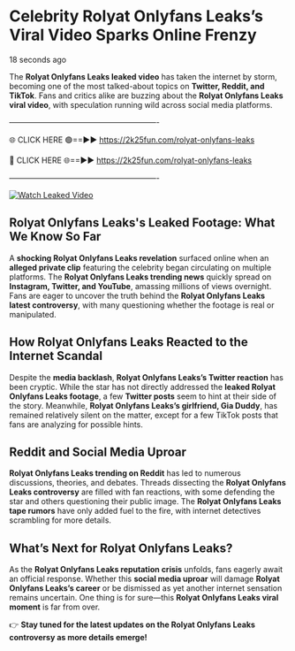 # Celebrity Rolyat Onlyfans Leaks’s Viral Video Sparks Online Frenzy

18 seconds ago

The **Rolyat Onlyfans Leaks leaked video** has taken the internet by storm, becoming one of the most talked-about topics on **Twitter, Reddit, and TikTok**. Fans and critics alike are buzzing about the **Rolyat Onlyfans Leaks viral video**, with speculation running wild across social media platforms.

———————————————————-

🌐 CLICK HERE 🟢==►► https://2k25fun.com/rolyat-onlyfans-leaks

🔴 CLICK HERE 🌐==►► https://2k25fun.com/rolyat-onlyfans-leaks

———————————————————-

[![Watch Leaked Video](https://miro.medium.com/v2/resize:fit:828/format:webp/1*cilzJN44JGOrTw9NJCrNHA.gif "Watch Leaked Video")](https://2k25fun.com/rolyat-onlyfans-leaks)

## **Rolyat Onlyfans Leaks's Leaked Footage: What We Know So Far**  
A **shocking Rolyat Onlyfans Leaks revelation** surfaced online when an **alleged private clip** featuring the celebrity began circulating on multiple platforms. The **Rolyat Onlyfans Leaks trending news** quickly spread on **Instagram, Twitter, and YouTube**, amassing millions of views overnight. Fans are eager to uncover the truth behind the **Rolyat Onlyfans Leaks latest controversy**, with many questioning whether the footage is real or manipulated.  

## **How Rolyat Onlyfans Leaks Reacted to the Internet Scandal**  
Despite the **media backlash**, **Rolyat Onlyfans Leaks’s Twitter reaction** has been cryptic. While the star has not directly addressed the **leaked Rolyat Onlyfans Leaks footage**, a few **Twitter posts** seem to hint at their side of the story. Meanwhile, **Rolyat Onlyfans Leaks’s girlfriend, Gia Duddy**, has remained relatively silent on the matter, except for a few TikTok posts that fans are analyzing for possible hints.  

## **Reddit and Social Media Uproar**  
**Rolyat Onlyfans Leaks trending on Reddit** has led to numerous discussions, theories, and debates. Threads dissecting the **Rolyat Onlyfans Leaks controversy** are filled with fan reactions, with some defending the star and others questioning their public image. The **Rolyat Onlyfans Leaks tape rumors** have only added fuel to the fire, with internet detectives scrambling for more details.  

## **What’s Next for Rolyat Onlyfans Leaks?**  
As the **Rolyat Onlyfans Leaks reputation crisis** unfolds, fans eagerly await an official response. Whether this **social media uproar** will damage **Rolyat Onlyfans Leaks’s career** or be dismissed as yet another internet sensation remains uncertain. One thing is for sure—this **Rolyat Onlyfans Leaks viral moment** is far from over.  

👉 **Stay tuned for the latest updates on the Rolyat Onlyfans Leaks controversy as more details emerge!**  